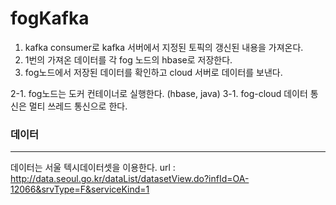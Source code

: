 # fogKafka

1. kafka consumer로 kafka 서버에서 지정된 토픽의 갱신된 내용을 가져온다.
2. 1번의 가져온 데이터를 각 fog 노드의 hbase로 저장한다.
3. fog노드에서 저장된 데이터를 확인하고 cloud 서버로 데이터를 보낸다.

2-1. fog노드는 도커 컨테이너로 실행한다. (hbase, java)
3-1. fog-cloud 데이터 통신은 멀티 쓰레드 통신으로 한다.

### 데이터
-------------------------------
데이터는 서울 텍시데이터셋을 이용한다.
url : http://data.seoul.go.kr/dataList/datasetView.do?infId=OA-12066&srvType=F&serviceKind=1

